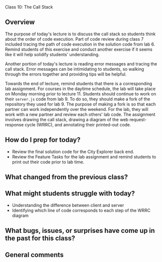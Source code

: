 Class 10: The Call Stack
 
## Overview

The purpose of today's lecture is to discuss the call stack so students think about the order of code execution. Part of code review during class 7 included tracing the path of code execution in the solution code from lab 6. Remind students of this exercise and conduct another exercise if it seems like it will help solidify students' understanding.

Another portion of today's lecture is reading error messages and tracing the call stack. Error messages can be intimidating to students, so walking through the errors together and providing tips will be helpful.

Towards the end of lecture, remind students that there is a corresponding lab assignment. For courses in the daytime schedule, the lab will take place on Monday morning prior to lecture 11. Students should continue to work on their `server.js` code from lab 9. To do so, they should make a fork of the repository they used for lab 9. The purpose of making a fork is so that each partner can work independently over the weekend. For the lab, they will work with a new partner and review each others' lab code. The assignment involves drawing the call stack, drawing a diagram of the web request-response cycle (WRRC), and annotating their printed-out code.

## How do I prep for today?

- Review the final solution code for the City Explorer back end. 
- Review the Feature Tasks for the lab assignment and remind students to print out their code prior to lab time.

## What changed from the previous class?

## What might students struggle with today?

- Understanding the difference between client and server
- Identifying which line of code corresponds to each step of the WRRC diagram

## What bugs, issues, or surprises have come up in the past for this class?

## General comments

